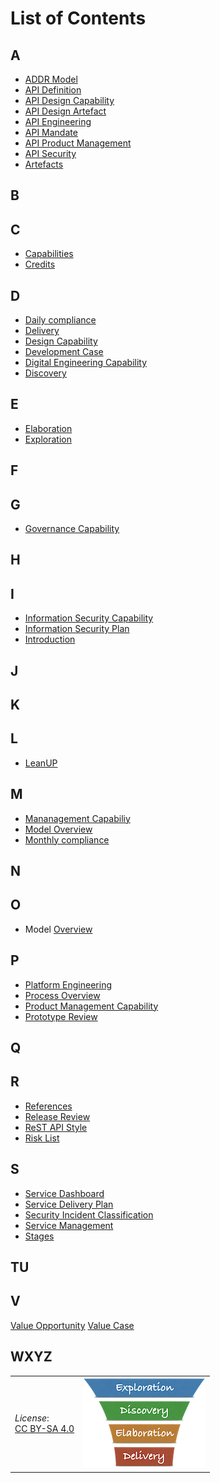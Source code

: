 # List of Contents

## A

- [ADDR Model](/LeanUP/References/addr.md)
- [API Definition](/LeanUP/api.md)
- [API Design Capability](/LeanUP/Capabilities/design.md)
- [API Design Artefact](/LeanUP/Artefacts/api-design.md)
- [API Engineering](/LeanUP/Capabilities/engineering.md)
- [API Mandate](/LeanUP/References/api-mandate.md)
- [API Product Management](/LeanUP/Capabilities/product-mgt.md)
- [API Security](/LeanUP/Capabilities/security.md)
- [Artefacts](/LeanUP/Artefacts/overview.md)

## B

## C

- [Capabilities](/LeanUP/Capabilities/overview.md)
- [Credits](/LeanUP/credits.md)

## D

- [Daily compliance](/LeanUP/Artefacts/dailyCompliance.md)
- [Delivery](/LeanUP/Stages/delivery.md)
- [Design Capability](/LeanUP/Capabilities/design.md)
- [Development Case](/LeanUP/Artefacts/dev-case.md)
- [Digital Engineering Capability](/LeanUP/Capabilities/engineering.md)
- [Discovery](/LeanUP/Stages/discovery.md)

## E

- [Elaboration](/LeanUP/Stages/elaboration.md)
- [Exploration](/LeanUP/Stages/exploration.md)

## F

## G

- [Governance Capability](/LeanUP/Capabilities/governance.md)

## H

## I

- [Information Security Capability](/LeanUP/Capabilities/security.md)
- [Information Security Plan](/LeanUP/Artefacts/sec-plan)
- [Introduction](/LeanUP/index.md)

## J

## K

## L

- [LeanUP](/LeanUP/Overview/lup.md)

## M

- [Mananagement Capabiliy](/LeanUP/Capabilities/service-mgt.md)
- [Model Overview](/LeanUP/Overview/leanup.md)
- [Monthly compliance](/LeanUP/Artefacts/monthlyCompliance.md)

## N

## O

- Model [Overview](/LeanUP/Overview/leanup.md)

## P

- [Platform Engineering](/LeanUP/Capabilities/engineering.md)
- [Process Overview](/LeanUP/Overview/lup.md)
- [Product Management Capability](/LeanUP/Capabilities/product-mgt.md)
- [Prototype Review](/LeanUP/Artefacts/pro-review.md)

## Q

## R

- [References](/LeanUP/References/links.md)
- [Release Review](/LeanUP/Artefacts/rel-review)
- [ReST API Style](/LeanUP/References/rest.md)
- [Risk List](/LeanUP/Artefacts/risklist.md)

## S

- [Service Dashboard](/LeanUP/Artefacts/service-dashboard.md)
- [Service Delivery Plan](/LeanUP/Artefacts/serdel-plan.md)
- [Security Incident Classification](/LeanUP/References/sec-incident.md)
- [Service Management](/LeanUP/Capabilities/service-mgt.md)
- [Stages](/LeanUP/Stages/overview.md)

## TU

## V

[Value Opportunity](/LeanUP/Artefacts/val-oppo.md)
[Value Case](/LeanUP/Artefacts/val-case.md)

## WXYZ

| | |
| - | - |
| *License*:</BR>[CC BY-SA 4.0](https://creativecommons.org/licenses/by-sa/4.0/deed.en) | [![LeanUP Logo](/LeanUP/images/leanupLogo-s.png)][nav] |

[nav]: /Overview/leanup.md
